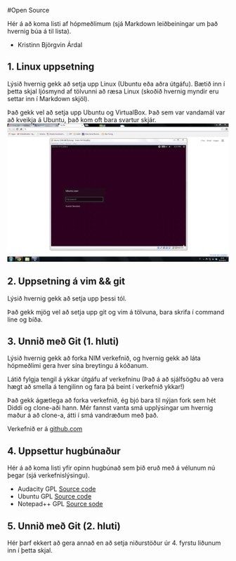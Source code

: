 #Open Source

Hér á að koma listi af hópmeðlimum (sjá Markdown leiðbeiningar um það hvernig búa á til lista).
  * Kristinn Björgvin Árdal
## 1. Linux uppsetning

Lýsið hvernig gekk að setja upp Linux (Ubuntu eða aðra útgáfu). Bætið inn í þetta skjal ljósmynd af tölvunni að ræsa Linux (skoðið hvernig myndir eru settar inn í Markdown skjöl).

Það gekk vel að setja upp Ubuntu og VirtualBox. Það sem var vandamál var að kveikja á Ubuntu, það kom oft bara svartur skjár.
![gaman](/booting.png "Tölvan að boot-a")

## 2. Uppsetning á vim && git

Lýsið hvernig gekk að setja upp þessi tól.

Það gekk mjög vel að setja upp git og vim á tölvuna, bara skrifa í command line og bíða.

## 3. Unnið með Git (1. hluti)

Lýsið hvernig gekk að forka NIM verkefnið, og hvernig gekk að láta hópmeðlimi gera hver sína breytingu á kóðanum.

Látið fylgja tengil á ykkar útgáfu af verkefninu (Það á að sjálfsögðu að vera hægt að smella á tengilinn og fara þá beint í verkefnið ykkar!)

Það gekk ágætlega að forka verkefnið, ég bjó bara til nýjan fork sem hét Diddi og clone-aði hann. Mér fannst vanta smá upplýsingar um hvernig maður á að clone-a, átti í smá vandræðum með það.

Verkefnið er á [github.com](https://github.com/KristinnArdal/INTOPrufa/ "INTOPrufa")

## 4. Uppsettur hugbúnaður

Hér á að koma listi yfir opinn hugbúnað sem þið eruð með á vélunum nú þegar (sjá verkefnislýsingu).

  * Audacity GPL [Source code](audacity.sourceforge.net/download/source/ "Audacity source code")
  * Ubuntu GPL [Source code](archive.ubuntu.com/ "Ubuntu source code")
  * Notepad++ GPL [Source sode](sourceforge.net/projects/notepad-plus/ "Notepad++ souce code")
## 5. Unnið með Git (2. hluti)

Hér þarf ekkert að gera annað en að setja niðurstöður úr 4. fyrstu liðunum inn í þetta skjal.
